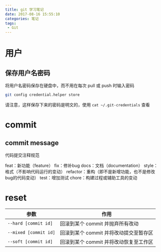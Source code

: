 ```yaml
---
title: git 学习笔记
date: 2017-08-16 15:55:10
categories: 笔记
tags:
 - Git
---
```


# 用户

## 保存用户名密码

将用户名密码保存在硬盘中，而不用在每次 pull 或 push 时输入密码

``` bash
git config credential.helper store
```

请注意，这样保存下来的密码是明文的，使用 `cat ~/.git-credentials` 查看

# commit

## commit message

代码提交注释规范

feat：新功能（feature）
fix：修补bug
docs：文档（documentation）
style： 格式（不影响代码运行的变动）
refactor：重构（即不是新增功能，也不是修改bug的代码变动）
test：增加测试
chore：构建过程或辅助工具的变动

# reset

| 参数 | 作用 |
| --- | --- |
| `--hard [commit id]` | 回滚到某个 commit 并抛弃所有改动 |
| `--mixed [commit id]` | 回滚到某个 commit 并将改动提交至暂存区 |
| `--soft [commit id]` | 回滚到某个 commit 并将改动恢复至工作区 |
